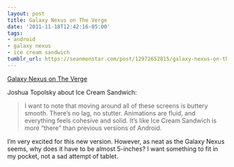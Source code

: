 ```yaml
---
layout: post
title: Galaxy Nexus on The Verge
date: '2011-11-18T12:42:16-05:00'
tags:
- android
- galaxy nexus
- ice cream sandwich
tumblr_url: https://seanmonstar.com/post/12972652815/galaxy-nexus-on-the-verge
---
```

[Galaxy Nexus on The Verge](http://www.theverge.com/2011/11/17/2568348/galaxy-nexus-review)  

Joshua Topolsky about Ice Cream Sandwich:

> I want to note that moving around all of these screens is buttery smooth. There’s no lag, no stutter. Animations are fluid, and everything feels cohesive and solid. It’s like Ice Cream Sandwich is more “there” than previous versions of Android.

I’m very excited for this new version. However, as neat as the Galaxy Nexus seems, why does it have to be almost 5-inches? I want something to fit in my pocket, not a sad attempt of tablet.

